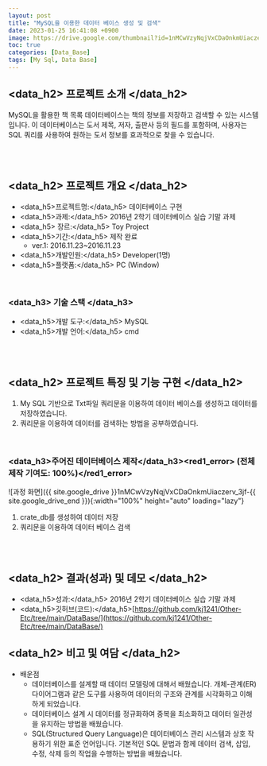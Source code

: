 ```yaml
---
layout: post
title: "MySQL을 이용한 데이터 베이스 생성 및 검색"
date: 2023-01-25 16:41:08 +0900
image: https://drive.google.com/thumbnail?id=1nMCwVzyNqjVxCDaOnkmUiaczerv_3jf-
toc: true
categories: [Data_Base]
tags: [My Sql, Data Base]
---
```



## <data_h2> 프로젝트 소개 </data_h2>

MySQL을 활용한 책 목록 데이터베이스는 책의 정보를 저장하고 검색할 수 있는 시스템입니다. 이 데이터베이스는 도서 제목, 저자, 출판사 등의 필드를 포함하며, 사용자는 SQL 쿼리를 사용하여 원하는 도서 정보를 효과적으로 찾을 수 있습니다.  

<br>
<br>

## <data_h2> 프로젝트 개요 </data_h2>

- <span><data_h5>프로젝트명:</data_h5> 데이터베이스 구현</span>
- <span><data_h5>과제:</data_h5> 2016년 2학기 데이터베이스 실습 기말 과제</span>
- <span><data_h5> 장르:</data_h5> Toy Project</span>
- <span><data_h5>기간:</data_h5> 제작 완료</span>
    - ver.1: 2016.11.23~2016.11.23
- <span><data_h5>개발인원:</data_h5> Developer(1명)</span>
- <span><data_h5>플랫폼:</data_h5> PC (Window)</span>

<br>

### <data_h3> 기술 스택 </data_h3>

- <span><data_h5>개발 도구:</data_h5> MySQL </span>
- <span><data_h5>개발 언어:</data_h5> cmd </span>

<br>
<br>

## <data_h2> 프로젝트 특징 및 기능 구현 </data_h2>

1. My SQL 기반으로 Txt파일 쿼리문을 이용하여 데이터 베이스를 생성하고 데이터를 저장하였습니다.
2. 쿼리문을 이용하여 데이터를 검색하는 방법을 공부하였습니다.

<br>

### <data_h3>주어진 데이터베이스 제작</data_h3><red1_error> (전체 제작 기여도: 100%)</red1_error>

![과정 화면]({{ site.google_drive }}1nMCwVzyNqjVxCDaOnkmUiaczerv_3jf-{{ site.google_drive_end }}){:width="100%" height="auto" loading="lazy"}

1. crate_db를 생성하여 데이터 저장
2. 쿼리문을 이용하여 데이터 베이스 검색

<br>
<br>

## <data_h2> 결과(성과) 및 데모 </data_h2>

- <span><data_h5>성과:</data_h5> 2016년 2학기 데이터베이스 실습 기말 과제 </span>
- <span><data_h5>깃허브(코드):</data_h5>[https://github.com/kj1241/Other-Etc/tree/main/DataBase/](https://github.com/kj1241/Other-Etc/tree/main/DataBase/)</span>


## <data_h2> 비고 및 여담 </data_h2>

- 배운점
    - 데이터베이스를 설계할 때 데이터 모델링에 대해서 배웠습니다. 개체-관계(ER) 다이어그램과 같은 도구를 사용하여 데이터의 구조와 관계를 시각화하고 이해하게 되었습니다.
    - 데이터베이스 설계 시 데이터를 정규화하여 중복을 최소화하고 데이터 일관성을 유지하는 방법을 배웠습니다.
    - SQL(Structured Query Language)은 데이터베이스 관리 시스템과 상호 작용하기 위한 표준 언어입니다. 기본적인 SQL 문법과 함께 데이터 검색, 삽입, 수정, 삭제 등의 작업을 수행하는 방법을 배웠습니다.
